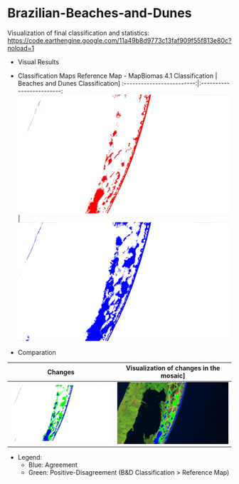 # Brazilian-Beaches-and-Dunes

Visualization of final classification and statistics: https://code.earthengine.google.com/11a49b8d9773c13faf909f55f813e80c?noload=1

* Visual Results
<!--te-->
 * Classification Maps
Reference Map - MapBiomas 4.1 Classification             | Beaches and Dunes Classification]
:-------------------------:|:-------------------------:
![](/images/cropReferenceMap.png)  |  ![](/images/cropBandD_classification.png)

 * Comparation

Changes           | Visualization of changes in the mosaic]
:-------------------------:|:-------------------------:
![](/images/cropchanges.png)  |  ![](/images/cropmosaicChanges.png)
* Legend:
     * Blue: Agreement
     * Green: Positive-Disagreement (B&D Classification  > Reference Map)
